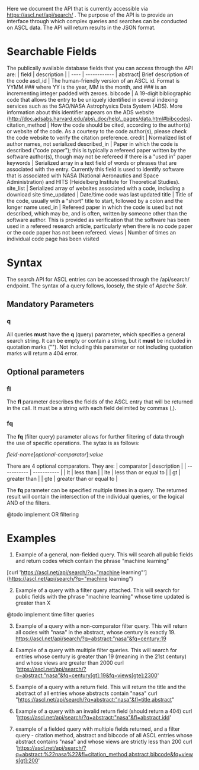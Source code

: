 Here we document the API that is currently accessible via
https://ascl.net/api/search/ .
The purpose of the API is to provide an interface through which complex queries and searches can be conducted on ASCL data. The API will return results in the JSON format.

# Searchable Fields
The publically available database fields that you can access through the API are:
| field | description |
| ---- | ------------ |
abstract| Brief description of the code
ascl\_id |  The human-friendly version of an ASCL id. Format is YYMM.### where YY is the year, MM is the month, and ### is an incrementing integer padded with zeroes.
bibcode | A 19-digit bibliographic code that allows the entry to be uniquely identified in several indexing services such as the SAO/NASA Astrophysics Data System (ADS). More information about this identifier appears on the ADS website (http://doc.adsabs.harvard.edu/abs\_doc/help\_pages/data.html#bibcodes).
citation\_method | How the code should be cited, according to the author(s) or website of the code. As a courtesy to the code author(s), please check the code website to verify the citation preference.
credit | Normalized list of author names, not serialized
described\_in | Paper in which the code is described ("code paper"); this is typically a refereed paper written by the software author(s), though may not be refereed if there is a "used in" paper
keywords | Serialized array in a text field of words or phrases that are associated with the entry. Currently this field is used to identify software that is associated with NASA (National Aeronautics and Space Administration) and HITS (Heidelberg Institute for Theoretical Studies). 
site\_list | Serialized array of websites associated with a code, including a download site
time\_updated | Date/time code was last updated
title | Title of the code, usually with a "short" title to start, followed by a colon and the longer name
used\_in | Refereed paper in which the code is used but not described, which may be, and is often, written by someone other than the software author. This is provided as verification that the software has been used in a refereed research article, particularly when there is no code paper or the code paper has not been refereed.
views | Number of times an individual code page has been visited



# Syntax
The search API for ASCL entries can be accessed through the /api/search/ endpoint. 
The syntax of a query follows, loosely, the style of *Apache Solr*. 


## Mandatory Parameters

### q
All queries **must** have the **q** (query) parameter, which specifies a
general search string. It can be empty or contain a string, but it
**must** be included in quotation marks (""). Not including this
parameter or not including quotation marks will return a 404 error.


## Optional parameters

### fl

The **fl** parameter describes the fields of the ASCL entry that will
be returned in the call. It must be a string with each field delimited
by commas (,).

### fq

The **fq** (filter query) parameter allows for further filtering of data
through the use of specific operations. The sytax is as follows:

*field-name*[*optional-comparator*]:*value*

There are 4 optional comparators. They are:
| comparator  | description |
| ----------- | ----------- |
| lt | less than |
| lte | less than or equal to |
| gt | greater than |
| gte | greater than or equal to |

The **fq** parameter can be specified multiple times in a query. The
returned result will contain the intersection of the individual
queries, or the logical AND of the filters.

@todo implement OR filtering


# Examples
1. Example of a general, non-fielded query. This will search all public fields and return codes which contain the phrase "machine learning"

[curl 'https://ascl.net/api/search/?q="machine learning"'](https://ascl.net/api/search/?q="machine learning")


2. Example of a query with a filter query attached. This will search for public fields with the phrase "machine learning" whose time updated is greater than X 

@todo implement time filter queries

3. Example of a query with a non-comparator filter query. This will return all codes with "nasa" in the abstract, whose century is exactly 19.
https://ascl.net/api/search/?q=abstract:"nasa"&fq=century:19

3. Example of a query with multiple filter queries. This will search for entries whose century is greater than 19 (meaning in the 21st century) and whose views are greater than 2000
curl 'https://ascl.net/api/search/?q=abstract:"nasa"&fq=century[gt]:19&fq=views[gte]:2300'

4. Example of a query with a return field. This will return the title and the abstract of all entries whose abstracts contain "nasa"
curl "https://ascl.net/api/search/?q=abstract:"nasa"&fl=title,abstract"


5. Example of a query with an invalid return field (should return a 404)
curl 'https://ascl.net/api/search/?q=abstract:"nasa"&fl=abstract,idd'


7. example of a fielded query with multiple fields returned, and a filter query - citation method, abstract and bibcode of all ASCL entries whose abstract contains "nasa" and whose views are strictly less than 200 
curl 'https://ascl.net/api/search/?q=abstract:%22nasa%22&fl=citation_method,abstract,bibcode&fq=views[gt]:200'
